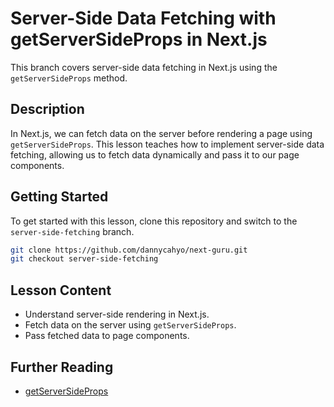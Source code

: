 # Server-Side Data Fetching with getServerSideProps in Next.js

This branch covers server-side data fetching in Next.js using the `getServerSideProps` method.

## Description

In Next.js, we can fetch data on the server before rendering a page using `getServerSideProps`. This lesson teaches how to implement server-side data fetching, allowing us to fetch data dynamically and pass it to our page components.

## Getting Started

To get started with this lesson, clone this repository and switch to the `server-side-fetching` branch.

```bash
git clone https://github.com/dannycahyo/next-guru.git
git checkout server-side-fetching
```

## Lesson Content

- Understand server-side rendering in Next.js.
- Fetch data on the server using `getServerSideProps`.
- Pass fetched data to page components.

## Further Reading

- [getServerSideProps](https://nextjs.org/docs/pages/building-your-application/data-fetching/get-server-side-props)
